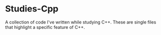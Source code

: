 # Studies-Cpp
A collection of code I've written while studying C++. These are single files that highlight a specific feature of C++.
